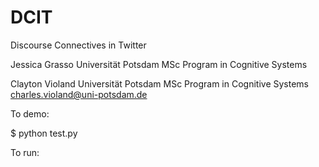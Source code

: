 # DCIT
Discourse Connectives in Twitter

Jessica Grasso
Universität Potsdam
MSc Program in Cognitive Systems


Clayton Violand
Universität Potsdam
MSc Program in Cognitive Systems
charles.violand@uni-potsdam.de


To demo:

$ python test.py

To run:


